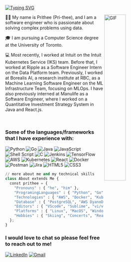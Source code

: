 [![Typing SVG](https://readme-typing-svg.herokuapp.com?font=Fira+Code&pause=1000&color=3C92F7&width=700&lines=Hi%2C+my+name+is+Prithee.+Welcome+to+my+GitHub+page+%F0%9F%91%8B%F0%9F%8F%BD;You+can+find+out+more+about+me+below+%F0%9F%91%87%F0%9F%8F%BD)](https://git.io/typing-svg)

<img align="right" alt="GIF" 
     src="https://media.giphy.com/media/IpeYSEZshTefe/giphy.gif" width="37%" />

👋🏽  My name is Prithee (Pri-thee), and I am a software engineer who is passionate about solving complex problems using data. 
<br />

🎓  I am pursuing a Computer Science degree at the University of Toronto.
<br />


💻 Most recently, I worked at Intuit on the Intuit Kubernetes Service (IKS) team. Before that, I worked at Ripple as a Software Engineer Intern on the Data Platform team. Previously, I worked at Borealis AI, a research institute at RBC, as a Machine Learning Software Engineer on the ML Infrastructure Team, focusing on MLOps. I have also previously interned at Manulife as a Software Engineer, where I worked on a Quantitative Investment Strategy System in Java and React.js.

<br />


### Some of the languages/frameworks that I have experience with:
![Python](https://img.shields.io/badge/python-3670A0?style=for-the-badge&logo=python&logoColor=ffdd54)
![Go](https://img.shields.io/badge/go-%2300ADD8.svg?style=for-the-badge&logo=go&logoColor=white)
![Java](https://img.shields.io/badge/java-%23ED8B00.svg?style=for-the-badge&logo=java&logoColor=white)
![JavaScript](https://img.shields.io/badge/javascript-%23323330.svg?style=for-the-badge&logo=javascript&logoColor=%23F7DF1E)
![Shell Script](https://img.shields.io/badge/shell_script-%23121011.svg?style=for-the-badge&logo=gnu-bash&logoColor=white)
![C](https://img.shields.io/badge/c-%2300599C.svg?style=for-the-badge&logo=c&logoColor=white)
![Jenkins](https://img.shields.io/badge/jenkins-%232C5263.svg?style=for-the-badge&logo=jenkins&logoColor=white)
![TensorFlow](https://img.shields.io/badge/TensorFlow-%23FF6F00.svg?style=for-the-badge&logo=TensorFlow&logoColor=white)
![AWS](https://img.shields.io/badge/AWS-%23FF9900.svg?style=for-the-badge&logo=amazon-aws&logoColor=white)
![Kubernetes](https://img.shields.io/badge/kubernetes-%23326ce5.svg?style=for-the-badge&logo=kubernetes&logoColor=white)
![React](https://img.shields.io/badge/react-%2320232a.svg?style=for-the-badge&logo=react&logoColor=%2361DAFB)
![Docker](https://img.shields.io/badge/docker-%230db7ed.svg?style=for-the-badge&logo=docker&logoColor=white)
![Postman](https://img.shields.io/badge/Postman-FF6C37?style=for-the-badge&logo=postman&logoColor=white)
![Jira](https://img.shields.io/badge/jira-%230A0FFF.svg?style=for-the-badge&logo=jira&logoColor=white)
![HTML5](https://img.shields.io/badge/html5-%23E34F26.svg?style=for-the-badge&logo=html5&logoColor=white)
![CSS3](https://img.shields.io/badge/css3-%231572B6.svg?style=for-the-badge&logo=css3&logoColor=white)

``` python
// more about me and my technical skills
class About extends Me { 
  const prithee = {  
    "Pronouns" : { "he", "him" },
    "ProgramingLanguages" : { "Python", "Go", "Java", "JavaScript", "SQL", "BASH", "TypeScript", "C/C++", "HTML/CSS" },
    "Technologies" : { "AWS", "Docker", "Kubernetes", "Kubeflow", "Jenkins", "Terraform", "Airflow", "Git", "Flask", "React" },
    "Database" : { "PostgreSQL", "AWS DyanoDB", "MongoDB", "SQLite" },
    "Editors" : { "VScode", "Sublime", "vi/vim", "PyCharm", "IntelliJ" },
    "Platforms" : { "Linux", "MacOS", "Windows" },
    "Hobbies" : { "Skiing", "Concerts", "Reading", "Baking" }
  };
}
```

### I would love to chat so please feel free to reach out to me!
<a href="https://www.linkedin.com/in/pritheeroy/" >![LinkedIn](https://img.shields.io/badge/linkedin-%230077B5.svg?style=for-the-badge&logo=linkedin&logoColor=white)</a>
<a href="mailto:prithee.roy26@gmail.com">![Gmail](https://img.shields.io/badge/Gmail-D14836?style=for-the-badge&logo=gmail&logoColor=white) </a>






<!--
**pritheeroy/pritheeroy** is a ✨ _special_ ✨ repository because its `README.md` (this file) appears on your GitHub profile.

Here are some ideas to get you started:

- 🔭 I’m currently working on ...
- 🌱 I’m currently learning ...
- 👯 I’m looking to collaborate on ...
- 🤔 I’m looking for help with ...
- 💬 Ask me about ...
- 📫 How to reach me: ...
- 😄 Pronouns: ...
- ⚡ Fun fact: ...
-->
